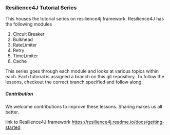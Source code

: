 ### Resilience4J Tutorial Series
This houses the tutorial series on resilience4j framework. Resilience4J has the following modules
1. Circuit Breaker
2. Bulkhead
3. RateLimiter
4. Retry
5. TimeLimiter
6. Cache

This series goes through each module and looks at various topics within each. Each tutorial is assigned
a branch on this git repository. To follow the lessons, checkout the correct branch specified and follow along.


##### Contribution
We welcome contributions to improve these lessons. Sharing makes us all better.

link to Resilience4J framework https://resilience4j.readme.io/docs/getting-started